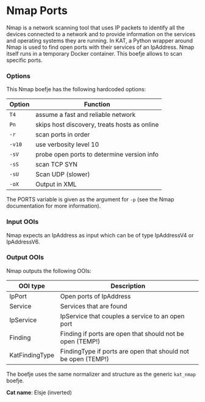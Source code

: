 # Nmap Ports

Nmap is a network scanning tool that uses IP packets to identify all the devices connected to a network and to provide
information on the services and operating systems they are running. In KAT, a Python wrapper around Nmap is used to find
open ports with their services of an IpAddress. Nmap itself runs in a temporary Docker container. This boefje allows to
scan specific ports.

### Options

This Nmap boefje has the following hardcoded options:

| Option | Function |
| ----------- | ----------- |
| `T4` | assume a fast and reliable network |
| `Pn` | skips host discovery, treats hosts as online |
|`-r` | scan ports in order |
|`-v10` |use verbosity level 10 |
|`-sV` |probe open ports to determine version info |
|`-sS` |scan TCP SYN |
|`-sU` |Scan UDP (slower) |
|`-oX` |Output in XML |

The PORTS variable is given as the argument for `-p` (see the Nmap documentation for more information).

### Input OOIs

Nmap expects an IpAddress as input which can be of type IpAddressV4 or IpAddressV6.

### Output OOIs

Nmap outputs the following OOIs:

|OOI type|Description|
|---|---|
|IpPort|Open ports of IpAddress|
|Service|Services that are found|
|IpService|IpService that couples a service to an open port|
|Finding|Finding if ports are open that should not be open (TEMP!)|
|KatFindingType|FindingType if ports are open that should not be open (TEMP!)|

The boefje uses the same normalizer and structure as the generic `kat_nmap` boefje.

**Cat name**: Elsje (inverted)
